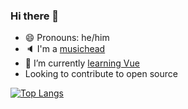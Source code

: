 <h3>Hi there 👋</h3> 

- 😄 Pronouns: he/him
- :speaker: I'm a [music](https://open.spotify.com/playlist/37i9dQZF1EM6w3ItCcpuAN)[head](https://open.spotify.com/user/newtnik/recently-played-artists)
- 🌱 I’m currently [learning Vue](https://github.com/jrnewton/udemy-vue-complete-guide)
- Looking to contribute to open source 


[![Top Langs](https://github-readme-stats.vercel.app/api/top-langs/?username=jrnewton&layout=compact&hide=vim-script&exclude_repo=cy_client,vimfiles,dotfiles,opt)](https://github.com/anuraghazra/github-readme-stats)
